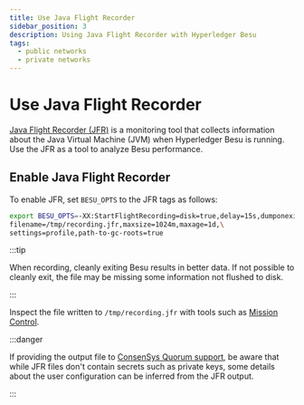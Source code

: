 ```yaml
---
title: Use Java Flight Recorder
sidebar_position: 3
description: Using Java Flight Recorder with Hyperledger Besu
tags:
  - public networks
  - private networks
---
```


# Use Java Flight Recorder

[Java Flight Recorder (JFR)](https://docs.oracle.com/javacomponents/jmc-5-4/jfr-runtime-guide/about.htm#JFRUH170) is a monitoring tool that collects information about the Java Virtual Machine (JVM) when Hyperledger Besu is running. Use the JFR as a tool to analyze Besu performance.

## Enable Java Flight Recorder

To enable JFR, set `BESU_OPTS` to the JFR tags as follows:

```bash
export BESU_OPTS=-XX:StartFlightRecording=disk=true,delay=15s,dumponexit=true,\
filename=/tmp/recording.jfr,maxsize=1024m,maxage=1d,\
settings=profile,path-to-gc-roots=true
```

:::tip

When recording, cleanly exiting Besu results in better data. If not possible to cleanly exit, the file may be missing some information not flushed to disk.

:::

Inspect the file written to `/tmp/recording.jfr` with tools such as [Mission Control](https://docs.oracle.com/javacomponents/jmc-5-5/jmc-user-guide/intro.htm#JMCCI109).

:::danger

If providing the output file to [ConsenSys Quorum support](https://consensys.net/quorum/support/), be aware that while JFR files don't contain secrets such as private keys, some details about the user configuration can be inferred from the JFR output.

:::
